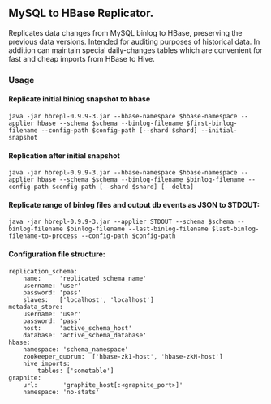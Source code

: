 ## MySQL to HBase Replicator.
Replicates data changes from MySQL binlog to HBase, preserving the previous data versions. Intended
for auditing purposes of historical data. In addition can maintain special daily-changes tables which
are convenient for fast and cheap imports from HBase to Hive.

### Usage
#### Replicate initial binlog snapshot to hbase
````
java -jar hbrepl-0.9.9-3.jar --hbase-namespace $hbase-namespace --applier hbase --schema $schema --binlog-filename $first-binlog-filename --config-path $config-path [--shard $shard] --initial-snapshot
````

#### Replication after initial snapshot
````
java -jar hbrepl-0.9.9-3.jar --hbase-namespace $hbase-namespace --applier hbase --schema $schema --binlog-filename $binlog-filename --config-path $config-path [--shard $shard] [--delta]
````

#### Replicate range of binlog files and output db events as JSON to STDOUT:
````
java -jar hbrepl-0.9.9-3.jar --applier STDOUT --schema $schema --binlog-filename $binlog-filename --last-binlog-filename $last-binlog-filename-to-process --config-path $config-path 
````

#### Configuration file structure:
````
replication_schema:
    name:     'replicated_schema_name'
    username: 'user'
    password: 'pass'
    slaves:   ['localhost', 'localhost']
metadata_store:
    username: 'user'
    password: 'pass'
    host:     'active_schema_host'
    database: 'active_schema_database'
hbase:
    namespace: 'schema_namespace'
    zookeeper_quorum:  ['hbase-zk1-host', 'hbase-zkN-host']
    hive_imports:
        tables: ['sometable']
graphite:
    url:       'graphite_host[:<graphite_port>]'
    namespace: 'no-stats'
````